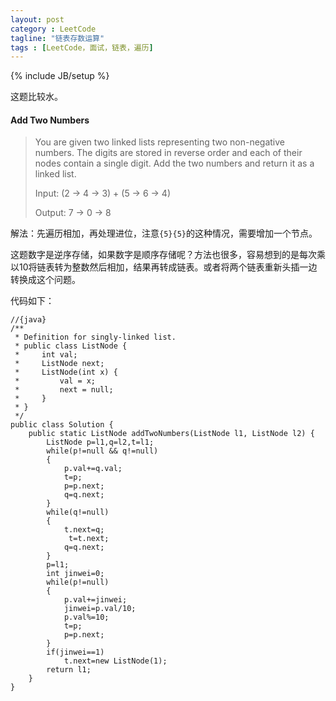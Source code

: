 ```yaml
---
layout: post
category : LeetCode
tagline: "链表存数运算"
tags : [LeetCode，面试，链表，遍历]
---
```

{% include JB/setup %}

这题比较水。



<h4 id="AddTwoNumbers">Add Two Numbers</h4>

>You are given two linked lists representing two non-negative numbers. The digits are stored in reverse order and each of their nodes contain a single digit. Add the two numbers and return it as a linked list.
>
>Input: (2 -> 4 -> 3) + (5 -> 6 -> 4)
>
>Output: 7 -> 0 -> 8


解法：先遍历相加，再处理进位，注意`{5}{5}`的这种情况，需要增加一个节点。

这题数字是逆序存储，如果数字是顺序存储呢？方法也很多，容易想到的是每次乘以10将链表转为整数然后相加，结果再转成链表。或者将两个链表重新头插一边转换成这个问题。

代码如下：

	//{java}
	/**
	 * Definition for singly-linked list.
	 * public class ListNode {
	 *     int val;
	 *     ListNode next;
	 *     ListNode(int x) {
	 *         val = x;
	 *         next = null;
	 *     }
	 * }
	 */
	public class Solution {
	    public static ListNode addTwoNumbers(ListNode l1, ListNode l2) {
	        ListNode p=l1,q=l2,t=l1;
	        while(p!=null && q!=null)
	        {
	            p.val+=q.val;
	            t=p;
	            p=p.next;
	            q=q.next;
	        }
	        while(q!=null)
	        {
	            t.next=q;
	             t=t.next;
	            q=q.next;
	        }
	        p=l1;
	        int jinwei=0;
	        while(p!=null)
	        {
	            p.val+=jinwei;
	            jinwei=p.val/10;
	            p.val%=10;
	            t=p;
	            p=p.next;
	        }
	        if(jinwei==1)
	            t.next=new ListNode(1);
	        return l1;
	    }
	}




